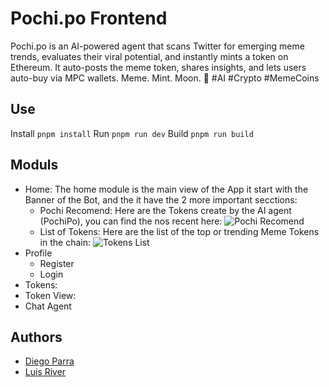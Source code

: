 # Pochi.po Frontend

Pochi.po is an AI-powered agent that scans Twitter for emerging meme trends, evaluates their viral potential, and instantly mints a token on Ethereum. It auto-posts the meme token, shares insights, and lets users auto-buy via MPC wallets. Meme. Mint. Moon. 🚀 #AI #Crypto #MemeCoins

## Use
Install
```pnpm install```
Run
```pnpm run dev```
Build
```pnpm run build```

## Moduls
- Home: The home module is the main view of the App it start with the Banner of the Bot, and the it have the 2 more important secctions:
    - Pochi Recomend: Here are the Tokens create by the AI agent (PochiPo), you can find the nos recent here:
    ![Pochi Recomend](https://github.com/PopisAI/pochi-front/blob/main/docs/PochiRecomend.png)
    - List of Tokens: Here are the list of the top or trending Meme Tokens in the chain:
    ![Tokens List](https://github.com/PopisAI/pochi-front/blob/main/docs/Trending.png?raw=true)
- Profile
    - Register
    - Login
- Tokens:
- Token View:
- Chat Agent

## Authors
 - [Diego Parra](https://github.com/divait)
 - [Luis River](https://github.com/LuisRivera1699)
